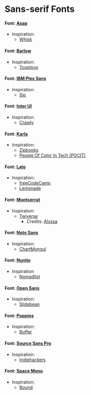 # Sans-serif Fonts 

#### Font: [Asap](https://fonts.google.com/specimen/Asap)
* Inspiration:
   * [Whisk](https://whisk.com/)
   
#### Font: [Barlow](https://fonts.google.com/specimen/Barlow)
* Inspiration:
   * [Tooploox](https://www.tooploox.com/?)

#### Font: [IBM Plex Sans](https://fonts.google.com/specimen/IBM+Plex+Sans)
* Inspiration: 
  * [Sip](http://sipapp.io/)

#### Font: [Inter UI](https://rsms.me/inter/)
* Inspiration: 
   * [Crawly](https://crawly.app/)

#### Font: [Karla](https://fonts.google.com/specimen/Karla)
* Inspiration:
   * [Zipbooks](https://zipbooks.com/)
   * [People Of Color In Tech (POCIT)](https://peopleofcolorintech.com/)

#### Font: [Lato](https://fonts.google.com/specimen/Lato)
* Inspiration:
   * [freeCodeCamp](https://www.freecodecamp.org/)
   * [Lemonade](https://www.lemonade.com/)

#### Font: [Montserrat](https://fonts.google.com/specimen/Montserrat)
* Inspiration:
   * [Twiverse](https://twiverse.com/)
       * Credits: [Alyssa](https://alyssax.com/)
       
#### Font: [Noto Sans](https://fonts.google.com/specimen/Noto+Sans)
* Inspiration:
   * [ChartMongul](https://chartmogul.com/) 

#### Font: [Nunito](https://fonts.google.com/specimen/Nunito)
* Inspiration:
   * [Nomadlist](https://nomadlist.com/) 


#### Font: [Open Sans](https://fonts.google.com/specimen/Open+Sans)
* Inspiration:
   * [Slidebean](https://slidebean.com/)

#### Font: [Poppins](https://fonts.google.com/specimen/Poppins)
* Inspiration:
   * [Buffer](https://buffer.com/)   

#### Font: [Source Sans Pro](https://fonts.google.com/specimen/Source+Sans+Pro)
* Inspiration:
   * [Indiehackers](https://www.indiehackers.com/)

#### Font: [Space Mono](https://fonts.google.com/specimen/Space+Mono)
* Inspiration:
   * [Bound](http://weare-bound.com/)
   



